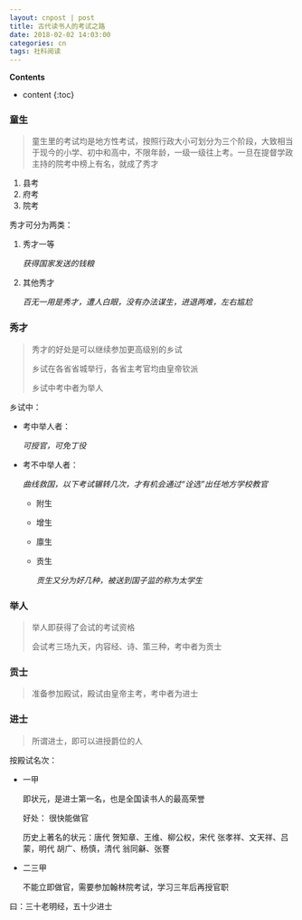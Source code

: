 ```yaml
---
layout: cnpost | post
title: 古代读书人的考试之路
date: 2018-02-02 14:03:00
categories: cn
tags: 社科阅读
--- 
```


__Contents__

* content
{:toc}

### 童生
>童生里的考试均是地方性考试，按照行政大小可划分为三个阶段，大致相当于现今的小学、初中和高中，不限年龄，一级一级往上考。一旦在提督学政主持的院考中榜上有名，就成了秀才

1. 县考
2. 府考
3. 院考

秀才可分为两类：

1. 秀才一等
   
   _获得国家发送的钱粮_
2. 其他秀才

   _百无一用是秀才，遭人白眼，没有办法谋生，进退两难，左右尴尬_

### 秀才
> 秀才的好处是可以继续参加更高级别的乡试
>
> 乡试在各省省城举行，各省主考官均由皇帝钦派
>
> 乡试中考中者为举人

乡试中：

- 考中举人者：
    
  _可授官，可免丁役_

- 考不中举人者：

  _曲线救国，以下考试辗转几次，才有机会通过“诠选”出任地方学校教官_

    - 附生
    - 增生
    - 廪生
    - 贡生
    
      _贡生又分为好几种，被送到国子监的称为太学生_

### 举人

> 举人即获得了会试的考试资格
>
> 会试考三场九天，内容经、诗、策三种，考中者为贡士

### 贡士

> 准备参加殿试，殿试由皇帝主考，考中者为进士

### 进士

> 所谓进士，即可以进授爵位的人

按殿试名次：

- 一甲

  即状元，是进士第一名，也是全国读书人的最高荣誉

  好处： 很快能做官
  
  历史上著名的状元：唐代 贺知章、王维、柳公权，宋代 张孝祥、文天祥、吕蒙，明代 胡广、杨慎，清代 翁同龢、张謇

- 二三甲

  不能立即做官，需要参加翰林院考试，学习三年后再授官职
  
曰：三十老明经，五十少进士




